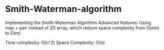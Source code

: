 # Smith-Waterman-algorithm
Implementing the Smith-Waterman Algorithm
Advanced features: Using map + pair instead of 2D array, which reduce space complexity from O(mn) to O(m)

Time complexity: O(n^2)
Space Complexity: O(n)
